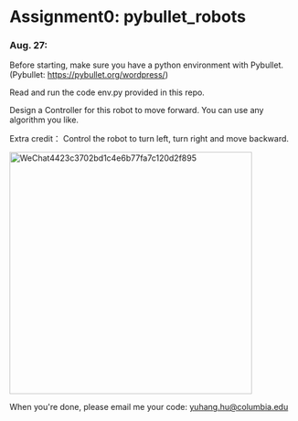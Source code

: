 # Assignment0: pybullet_robots

### Aug. 27:
Before starting, make sure you have a python environment with Pybullet. (Pybullet: https://pybullet.org/wordpress/)

Read and run the code env.py provided in this repo.

Design a Controller for this robot to move forward.
You can use any algorithm you like.

Extra credit：
Control the robot to turn left, turn right and move backward.


<img width="424" alt="WeChat4423c3702bd1c4e6b77fa7c120d2f895" src="https://user-images.githubusercontent.com/48082207/187047594-19f487d2-600e-4808-b133-307839a77bc3.png">

When you're done, please email me your code: yuhang.hu@columbia.edu


